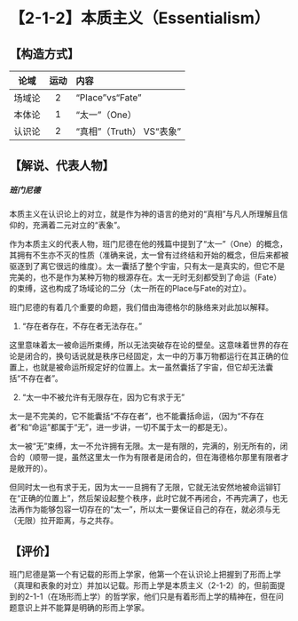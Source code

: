 # 【2-1-2】本质主义（Essentialism）
## 【构造方式】
|  论域  | 运动 | 内容                     |
| :----: | :--: | :----------------------- |
| 场域论 |  2   | “Place”vs“Fate”          |
| 本体论 |  1   | “太一”（One）            |
| 认识论 |  2   | “真相”（Truth） VS“表象” |

## 【解说、代表人物】

##### 班门尼德

本质主义在认识论上的对立，就是作为神的语言的绝对的“真相”与凡人所理解且信仰的，充满着二元对立的“表象”。

作为本质主义的代表人物，班门尼德在他的残篇中提到了“太一”（One）的概念，其拥有不生亦不灭的性质（准确来说，太一曾有过终结和开始的概念，但后来都被驱逐到了离它很远的维度）。太一囊括了整个宇宙，只有太一是真实的，但它不是完美的，也不是作为某种万物的根源存在。太一无时无刻都受到了命运（Fate）的束缚，这也构成了场域论的二分（太一所在的Place与Fate的对立）。

班门尼德的有着几个重要的命题，我们借由海德格尔的脉络来对此加以解释。

1. “存在者存在，不存在者无法存在。”

  这里意味着太一被命运所束缚，所以无法突破存在论的壁垒。这意味着世界的存在论是闭合的，换句话说就是秩序已经固定，太一中的万事万物都运行在其正确的位置上，也就是被命运所规定好的位置上。太一虽然囊括了宇宙，但它却无法囊括“不存在者”。

2. “太一中不被允许有无限存在，因为它有求于无”

  太一是不完美的，它不能囊括“不存在者”，也不能囊括命运，（因为“不存在者”和“命运”都属于“无”，进一步讲，一切不属于太一的都是无）。

  太一被“无”束缚，太一不允许拥有无限。太一是有限的，完满的，别无所有的，闭合的（顺带一提，虽然这里太一作为有限者是闭合的，但在海德格尔那里有限者才是敞开的）。

  但同时太一也有求于无，因为太一一旦拥有了无限，它就无法安然地被命运铆钉在“正确的位置上”，然后架设起整个秩序，此时它就不再闭合，不再完满了，也无法再作为能够包容一切存在的“太一”，所以太一要保证自己的存在，就必须与无（无限）拉开距离，与之共存。

## 【评价】

班门尼德是第一个有记载的形而上学家，他第一个在认识论上把握到了形而上学（真理和表象的对立）并加以记载。形而上学是本质主义（2-1-2）的，但前面提到的2-1-1（在场形而上学）的哲学家，他们只是有着形而上学的精神在，但在问题意识上并不能算是明确的形而上学家。

